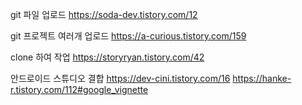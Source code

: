 git 파일 업로드 https://soda-dev.tistory.com/12

git 프로젝트 여러개 업로드 https://a-curious.tistory.com/159

clone 하여 작업 https://storyryan.tistory.com/42

안드로이드 스튜디오 결합 https://dev-cini.tistory.com/16
https://hanke-r.tistory.com/112#google_vignette